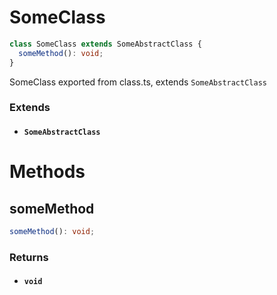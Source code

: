 # SomeClass

```typescript
class SomeClass extends SomeAbstractClass {
  someMethod(): void;
}
```

SomeClass exported from class.ts, extends `SomeAbstractClass`

### Extends

- #### `SomeAbstractClass`

# Methods

## someMethod

```typescript
someMethod(): void;
```

### Returns

- #### `void`

